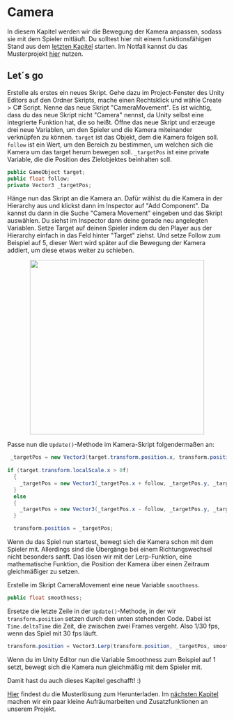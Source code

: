 # Camera

In diesem Kapitel werden wir die Bewegung der Kamera anpassen, sodass sie mit dem Spieler mitläuft. Du solltest hier mit einem funktionsfähigen Stand aus dem [letzten Kapitel](/docs/03-animations.md) starten. Im Notfall kannst du das Musterprojekt [hier](https://github.com/FrankFlamme/UnityKidsWorkshop/releases/tag/0.3) nutzen.

## Let´s go

Erstelle als erstes ein neues Skript. Gehe dazu im Project-Fenster des Unity Editors auf den Ordner Skripts, mache einen Rechtsklick und wähle Create > C# Script. Nenne das neue Skript "CameraMovement". Es ist wichtig, dass du das neue Skript nicht "Camera" nennst, da Unity selbst eine integrierte Funktion hat, die so heißt. Öffne das neue Skript und erzeuge drei neue Variablen, um den Spieler und die Kamera miteinander verknüpfen zu können. `target` ist das Objekt, dem die Kamera folgen soll. `follow` ist ein Wert, um den Bereich zu bestimmen, um welchen sich die Kamera um das target herum bewegen soll. `_targetPos` ist eine private Variable, die die Position des Zielobjektes beinhalten soll. 

```csharp
public GameObject target;
public float follow;
private Vector3 _targetPos;
```

Hänge nun das Skript an die Kamera an. Dafür wählst du die Kamera in der Hierarchy aus und klickst dann im Inspector auf "Add Component". Da kannst du dann in die Suche "Camera Movement" eingeben und das Skript auswählen. Du siehst im Inspector dann deine gerade neu angelegten Variablen. Setze Target auf deinen Spieler indem du den Player aus der Hierarchy einfach in das Feld hinter "Target" ziehst. Und setze Follow zum Beispiel auf 5, dieser Wert wird später auf die Bewegung der Kamera addiert, um diese etwas weiter zu schieben. 

<p align="center">
<img src="https://user-images.githubusercontent.com/75975986/123543452-cce65480-d74e-11eb-8ae2-3c6111375b4b.png" width="400">
</p>

Passe nun die `Update()`-Methode im Kamera-Skript folgendermaßen an:

```csharp
 _targetPos = new Vector3(target.transform.position.x, transform.position.y, transform.position.z);
	
if (target.transform.localScale.x > 0f)
  {
    _targetPos = new Vector3(_targetPos.x + follow, _targetPos.y, _targetPos.z);
  }
  else
  {
    _targetPos = new Vector3(_targetPos.x - follow, _targetPos.y, _targetPos.z);
  }

  transform.position = _targetPos;
```

Wenn du das Spiel nun startest, bewegt sich die Kamera schon mit dem Spieler mit. Allerdings sind die Übergänge bei einem Richtungswechsel nicht besonders sanft. Das lösen wir mit der Lerp-Funktion, eine mathematische Funktion, die Position der Kamera über einen Zeitraum gleichmäßiger zu setzen.

Erstelle im Skript CameraMovement eine neue Variable `smoothness`.

```csharp
public float smoothness;
```

Ersetze die letzte Zeile in der `Update()`-Methode, in der wir `transform.position` setzen durch den unten stehenden Code. Dabei ist `Time.deltaTime` die Zeit, die zwischen zwei Frames vergeht. Also 1/30 fps, wenn das Spiel mit 30 fps läuft.

```csharp
transform.position = Vector3.Lerp(transform.position, _targetPos, smoothness * Time.deltaTime);
```

Wenn du im Unity Editor nun die Variable Smoothness zum Beispiel auf 1 setzt, bewegt sich die Kamera nun gleichmäßig mit dem Spieler mit.

Damit hast du auch dieses Kapitel geschafft! :) 

[Hier](https://github.com/FrankFlamme/UnityKidsWorkshop/releases/tag/0.4) findest du die Musterlösung zum Herunterladen. Im [nächsten Kapitel](/docs/05-cleanup.md) machen wir ein paar kleine Aufräumarbeiten und Zusatzfunktionen an unserem Projekt. 
